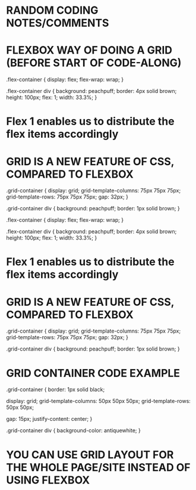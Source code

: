 # RANDOM CODING NOTES/COMMENTS

# FLEXBOX WAY OF DOING A GRID (BEFORE START OF CODE-ALONG)

.flex-container {
display: flex;
flex-wrap: wrap;
}

.flex-container div {
background: peachpuff;
border: 4px solid brown;
height: 100px;
flex: 1;
width: 33.3%;
}

# Flex 1 enables us to distribute the flex items accordingly

# GRID IS A NEW FEATURE OF CSS, COMPARED TO FLEXBOX

.grid-container {
display: grid;
grid-template-columns: 75px 75px 75px;
grid-template-rows: 75px 75px 75px;
gap: 32px;
}

.grid-container div {
background: peachpuff;
border: 1px solid brown;
}

.flex-container {
display: flex;
flex-wrap: wrap;
}

.flex-container div {
background: peachpuff;
border: 4px solid brown;
height: 100px;
flex: 1;
width: 33.3%;
}

# Flex 1 enables us to distribute the flex items accordingly

# GRID IS A NEW FEATURE OF CSS, COMPARED TO FLEXBOX

.grid-container {
display: grid;
grid-template-columns: 75px 75px 75px;
grid-template-rows: 75px 75px 75px;
gap: 32px;
}

.grid-container div {
background: peachpuff;
border: 1px solid brown;
}

# GRID CONTAINER CODE EXAMPLE

.grid-container {
border: 1px solid black;

display: grid;
grid-template-columns: 50px 50px 50px;
grid-template-rows: 50px 50px;

gap: 15px;
justify-content: center;
}

.grid-container div {
background-color: antiquewhite;
}

# YOU CAN USE GRID LAYOUT FOR THE WHOLE PAGE/SITE INSTEAD OF USING FLEXBOX

